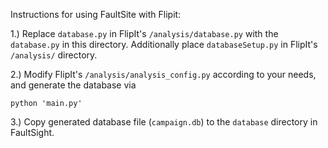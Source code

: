 Instructions for using FaultSite with Flipit:


1.) Replace `database.py` in FlipIt's `/analysis/database.py` with the `database.py` in this directory. Additionally place `databaseSetup.py` in FlipIt's `/analysis/` directory.

2.) Modify FlipIt's `/analysis/analysis_config.py` according to your needs, and generate the database via

```
python 'main.py'
```

3.) Copy generated database file (`campaign.db`) to the `database` directory in FaultSight.
